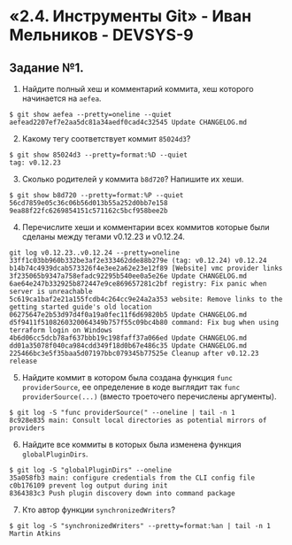 # «2.4. Инструменты Git» - Иван Мельников - DEVSYS-9

## Задание №1.

1. Найдите полный хеш и комментарий коммита, хеш которого начинается на `aefea`.
```
$ git show aefea --pretty=oneline --quiet
aefead2207ef7e2aa5dc81a34aedf0cad4c32545 Update CHANGELOG.md
```
2. Какому тегу соответствует коммит `85024d3`?
```
$ git show 85024d3 --pretty=format:%D --quiet
tag: v0.12.23
```
3. Сколько родителей у коммита `b8d720`? Напишите их хеши.
```
$ git show b8d720 --pretty=format:%P --quiet
56cd7859e05c36c06b56d013b55a252d0bb7e158 9ea88f22fc6269854151c571162c5bcf958bee2b
```
4. Перечислите хеши и комментарии всех коммитов которые были сделаны между тегами  v0.12.23 и v0.12.24.
```
git log v0.12.23..v0.12.24 --pretty=oneline
33ff1c03bb960b332be3af2e333462dde88b279e (tag: v0.12.24) v0.12.24
b14b74c4939dcab573326f4e3ee2a62e23e12f89 [Website] vmc provider links
3f235065b9347a758efadc92295b540ee0a5e26e Update CHANGELOG.md
6ae64e247b332925b872447e9ce869657281c2bf registry: Fix panic when server is unreachable
5c619ca1baf2e21a155fcdb4c264cc9e24a2a353 website: Remove links to the getting started guide's old location
06275647e2b53d97d4f0a19a0fec11f6d69820b5 Update CHANGELOG.md
d5f9411f5108260320064349b757f55c09bc4b80 command: Fix bug when using terraform login on Windows
4b6d06cc5dcb78af637bbb19c198faff37a066ed Update CHANGELOG.md
dd01a35078f040ca984cdd349f18d0b67e486c35 Update CHANGELOG.md
225466bc3e5f35baa5d07197bbc079345b77525e Cleanup after v0.12.23 release
```
5. Найдите коммит в котором была создана функция `func providerSource`, ее определение в коде выглядит так `func providerSource(...)` (вместо троеточего перечислены аргументы).
```
$ git log -S "func providerSource(" --oneline | tail -n 1
8c928e835 main: Consult local directories as potential mirrors of providers
```
6. Найдите все коммиты в которых была изменена функция `globalPluginDirs`.
```
$ git log -S "globalPluginDirs" --oneline
35a058fb3 main: configure credentials from the CLI config file
c0b176109 prevent log output during init
8364383c3 Push plugin discovery down into command package
```
7. Кто автор функции `synchronizedWriters`?
```
$ git log -S "synchronizedWriters" --pretty=format:%an | tail -n 1
Martin Atkins
```
